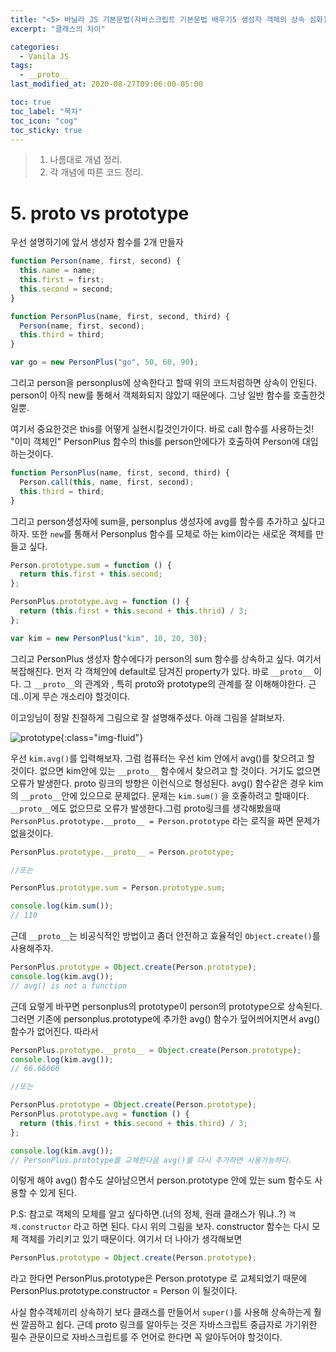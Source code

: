 ```yaml
---
title: "<5> 바닐라 JS 기본문법(자바스크립트 기본문법 배우기5 생성자 객체의 상속 심화)"
excerpt: "클래스의 차이"

categories:
  - Vanila JS
tags:
  - __proto__
last_modified_at: 2020-08-27T09:06:00-05:00

toc: true
toc_label: "목차"
toc_icon: "cog"
toc_sticky: true
---
```


> 1. 나름대로 개념 정리.
> 2. 각 개념에 따른 코드 정리.

# 5. proto vs prototype

우선 설명하기에 앞서 생성자 함수를 2개 만들자

```javascript
function Person(name, first, second) {
  this.name = name;
  this.first = first;
  this.second = second;
}

function PersonPlus(name, first, second, third) {
  Person(name, first, second);
  this.third = third;
}

var go = new PersonPlus("go", 50, 60, 90);
```

그리고 person을 personplus에 상속한다고 할때 위의 코드처럼하면 상속이 안된다. person이 아직 new를 통해서 객체화되지 않았기 때문에다. 그냥 일반 함수를 호출한것일뿐.

여기서 중요한것은 this를 어떻게 실현시킬것인가이다. 바로 call 함수를 사용하는것! "이미 객체인" PersonPlus 함수의 this를 person안에다가 호출하여 Person에 대입하는것이다.

```javascript
function PersonPlus(name, first, second, third) {
  Person.call(this, name, first, second);
  this.third = third;
}
```

그리고 person생성자에 sum을, personplus 생성자에 avg를 함수를 추가하고 싶다고 하자. 또한 `new`를 통해서 Personplus 함수를 모체로 하는 kim이라는 새로운 객체를 만들고 싶다.

```javascript
Person.prototype.sum = function () {
  return this.first + this.second;
};

PersonPlus.prototype.avg = function () {
  return (this.first + this.second + this.thrid) / 3;
};

var kim = new PersonPlus("kim", 10, 20, 30);
```

그리고 PersonPlus 생성자 함수에다가 person의 sum 함수를 상속하고 싶다. 여기서 복잡해진다. 먼저 각 객체안에 default로 담겨진 property가 있다. 바로 `__proto__` 이다. 그 `__proto__`의 관계와 , 특히 proto와 prototype의 관계를 잘 이해해야한다. 근데..이게 무슨 개소리야 할것이다.

이고잉님이 정말 친절하게 그림으로 잘 설명해주셨다. 아래 그림을 살펴보자.

![prototype](https://yeonghunko.github.io/assets/img/vanila/prototype.png){:class="img-fluid"}

우선 `kim.avg()`를 입력해보자. 그럼 컴퓨터는 우선 kim 안에서 avg()를 찾으려고 할 것이다. 없으면 kim안에 있는 `__proto__` 함수에서 찾으려고 할 것이다. 거기도 없으면 오류가 발생한다. proto 링크의 방향은 이런식으로 형성된다. avg() 함수같은 경우 kim의 `__proto__`안에 있으므로 문제없다. 문제는 `kim.sum()` 을 호줄하려고 할때이다. `__proto__`에도 없으므로 오류가 발생한다.그럼 proto링크를 생각해봤을때 `PersonPlus.prototype.__proto__ = Person.prototype` 라는 로직을 짜면 문제가 없을것이다.

```javascript
PersonPlus.prototype.__proto__ = Person.prototype;

//또는

PersonPlus.prototype.sum = Person.prototype.sum;

console.log(kim.sum());
// 110
```

근데 `__proto__`는 비공식적인 방법이고 좀더 안전하고 효율적인 `Object.create()`를 사용해주자.

```javascript
PersonPlus.prototype = Object.create(Person.prototype);
console.log(kim.avg());
// avg() is not a function
```

근데 요렇게 바꾸면 personplus의 prototype이 person의 prototype으로 상속된다. 그러면 기존에 personplus.prototype에 추가한 avg() 함수가 덮어씌어지면서 avg() 함수가 없어진다. 따라서

```javascript
PersonPlus.prototype.__proto__ = Object.create(Person.prototype);
console.log(kim.avg());
// 66.66666

//또는

PersonPlus.prototype = Object.create(Person.prototype);
PersonPlus.prototype.avg = function () {
  return (this.first + this.second + this.third) / 3;
};

console.log(kim.avg());
// PersonPlus.prototype를 교체한다음 avg()를 다시 추가하면 사용가능하다.
```

이렇게 해야 avg() 함수도 살아남으면서 person.prototype 안에 있는 sum 함수도 사용할 수 있게 된다.

P.S: 참고로 객체의 모체를 알고 싶다하면.(너의 정체, 원래 클래스가 뭐냐..?) `객체.constructor` 라고 하면 된다. 다시 위의 그림을 보자. constructor 함수는 다시 모체 객체를 가리키고 있기 때문이다. 여기서 더 나아가 생각해보면

```javascript
PersonPlus.prototype = Object.create(Person.prototype);
```

라고 한다면 PersonPlus.prototype은 Person.prototype 로 교체되었기 때문에 PersonPlus.prototype.constructor = Person 이 될것이다.

사실 함수객체끼리 상속하기 보다 클래스를 만들어서 `super()`를 사용해 상속하는게 훨씬 깔끔하고 쉽다. 근데 proto 링크를 알아두는 것은 자바스크립트 중급자로 가기위한 필수 관문이므로 자바스크립트를 주 언어로 한다면 꼭 알아두어야 할것이다.
